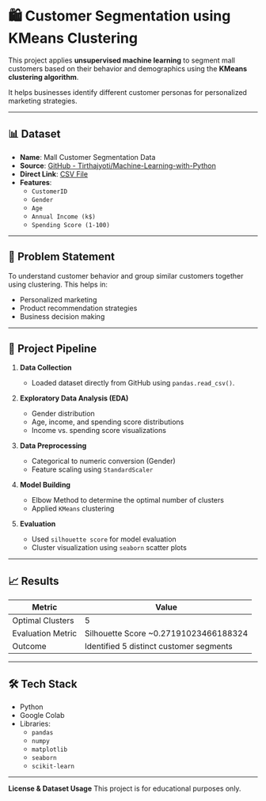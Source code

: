 
# 🛍️ Customer Segmentation using KMeans Clustering

This project applies **unsupervised machine learning** to segment mall customers based on their behavior and demographics using the **KMeans clustering algorithm**.

It helps businesses identify different customer personas for personalized marketing strategies.

---

## 📊 Dataset

- **Name**: Mall Customer Segmentation Data
- **Source**: [GitHub - Tirthajyoti/Machine-Learning-with-Python](https://github.com/tirthajyoti/Machine-Learning-with-Python)
- **Direct Link**: [CSV File](https://raw.githubusercontent.com/tirthajyoti/Machine-Learning-with-Python/master/Datasets/Mall_Customers.csv)
- **Features**:
  - `CustomerID`
  - `Gender`
  - `Age`
  - `Annual Income (k$)`
  - `Spending Score (1-100)`

---

## 🧠 Problem Statement

To understand customer behavior and group similar customers together using clustering. This helps in:

- Personalized marketing
- Product recommendation strategies
- Business decision making

---

## 🚀 Project Pipeline

1. **Data Collection**
   - Loaded dataset directly from GitHub using `pandas.read_csv()`.

2. **Exploratory Data Analysis (EDA)**
   - Gender distribution
   - Age, income, and spending score distributions
   - Income vs. spending score visualizations

3. **Data Preprocessing**
   - Categorical to numeric conversion (Gender)
   - Feature scaling using `StandardScaler`

4. **Model Building**
   - Elbow Method to determine the optimal number of clusters
   - Applied `KMeans` clustering

5. **Evaluation**
   - Used `silhouette score` for model evaluation
   - Cluster visualization using `seaborn` scatter plots

---

## 📈 Results

| Metric             | Value               |
|--------------------|---------------------|
| Optimal Clusters   | 5                   |
| Evaluation Metric  | Silhouette Score ~0.27191023466188324 |
| Outcome            | Identified 5 distinct customer segments |

---

## 🛠️ Tech Stack

- Python
- Google Colab
- Libraries:
  - `pandas`
  - `numpy`
  - `matplotlib`
  - `seaborn`
  - `scikit-learn`

---

**License & Dataset Usage**
This project is for educational purposes only.
